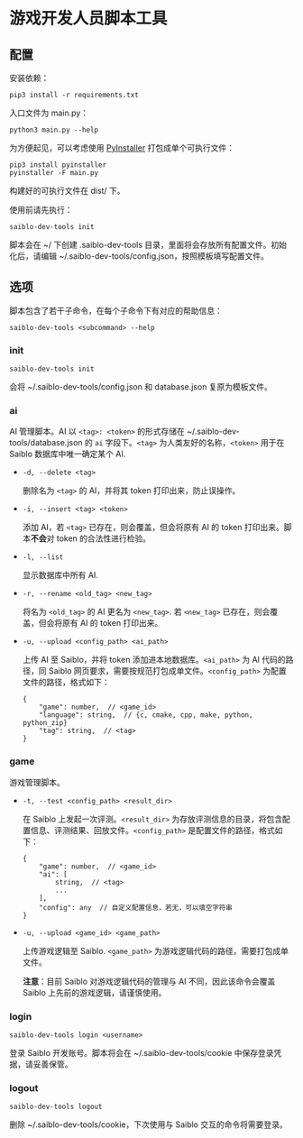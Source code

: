 # 游戏开发人员脚本工具



## 配置

安装依赖：

```shell
pip3 install -r requirements.txt
```

入口文件为 main.py：

```shell
python3 main.py --help
```

为方便起见，可以考虑使用 [PyInstaller](https://www.pyinstaller.org/ "PyInstaller Quickstart") 打包成单个可执行文件：

```shell
pip3 install pyinstaller
pyinstaller -F main.py
```

构建好的可执行文件在 dist/ 下。

使用前请先执行：

```shell
saiblo-dev-tools init
```

脚本会在 ~/ 下创建 .saiblo-dev-tools 目录，里面将会存放所有配置文件。初始化后，请编辑 ~/.saiblo-dev-tools/config.json，按照模板填写配置文件。



## 选项

脚本包含了若干子命令，在每个子命令下有对应的帮助信息：

```shell
saiblo-dev-tools <subcommand> --help
```

### init

```shell
saiblo-dev-tools init
```

会将 ~/.saiblo-dev-tools/config.json 和 database.json 复原为模板文件。

### ai

AI 管理脚本。AI 以 `<tag>: <token>` 的形式存储在 ~/.saiblo-dev-tools/database.json 的 `ai` 字段下。`<tag>` 为人类友好的名称，`<token>` 用于在 Saiblo 数据库中唯一确定某个 AI.

- ```shell
  -d, --delete <tag>
  ```

  删除名为 `<tag>` 的 AI，并将其 token 打印出来，防止误操作。

- ```shell
  -i, --insert <tag> <token>
  ```

  添加 AI，若 `<tag>` 已存在，则会覆盖，但会将原有 AI 的 token 打印出来。脚本**不会**对 token 的合法性进行检验。

- ```shell
  -l, --list
  ```

  显示数据库中所有 AI.

- ```shell
  -r, --rename <old_tag> <new_tag>
  ```

  将名为 `<old_tag>` 的 AI 更名为 `<new_tag>`. 若 `<new_tag>` 已存在，则会覆盖，但会将原有 AI 的 token 打印出来。

- ```shell
  -u, --upload <config_path> <ai_path>
  ```

  上传 AI 至 Saiblo，并将 token 添加进本地数据库。`<ai_path>` 为 AI 代码的路径，同 Saiblo 网页要求，需要按规范打包成单文件。`<config_path>` 为配置文件的路径，格式如下：

  ```jsonc
  {
      "game": number,  // <game_id>
      "language": string,  // {c, cmake, cpp, make, python, python_zip}
      "tag": string,  // <tag>
  }
  ```

### game

游戏管理脚本。

- ```shell
  -t, --test <config_path> <result_dir>
  ```

  在 Saiblo 上发起一次评测。`<result_dir>` 为存放评测信息的目录，将包含配置信息、评测结果、回放文件。`<config_path>` 是配置文件的路径，格式如下：

  ```jsonc
  {
      "game": number,  // <game_id>
      "ai": [
          string,  // <tag>
          ...
      ],
      "config": any  // 自定义配置信息，若无，可以填空字符串
  }
  ```

- ```shell
  -u, --upload <game_id> <game_path>
  ```

  上传游戏逻辑至 Saiblo. `<game_path>` 为游戏逻辑代码的路径，需要打包成单文件。

  **注意**：目前 Saiblo 对游戏逻辑代码的管理与 AI 不同，因此该命令会覆盖 Saiblo 上先前的游戏逻辑，请谨慎使用。

### login

```shell
saiblo-dev-tools login <username>
```

登录 Saiblo 开发账号。脚本将会在 ~/.saiblo-dev-tools/cookie 中保存登录凭据，请妥善保管。

### logout

```shell
saiblo-dev-tools logout
```

删除 ~/.saiblo-dev-tools/cookie，下次使用与 Saiblo 交互的命令将需要登录。

